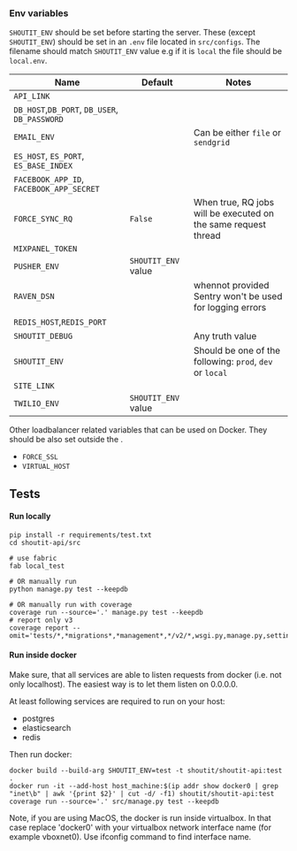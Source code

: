 ### Env variables

`SHOUTIT_ENV` should be set before starting the server. These (except `SHOUTIT_ENV`) should be set in an `.env` file located in `src/configs`.
The filename should match `SHOUTIT_ENV` value e.g if it is `local` the file should be `local.env`.

| Name                                          | Default       | Notes                                                          |
|-----------------------------------------------|---------------|----------------------------------------------------------------|
| `API_LINK`                                    |               |                                                                |
| `DB_HOST`,`DB_PORT`, `DB_USER`, `DB_PASSWORD` |               |                                                                |
| `EMAIL_ENV`                                   |               | Can be either `file` or `sendgrid`                             |
| `ES_HOST`, `ES_PORT`, `ES_BASE_INDEX`         |               |                                                                |
| `FACEBOOK_APP_ID`, `FACEBOOK_APP_SECRET`      |               |                                                                |
| `FORCE_SYNC_RQ`                               | `False`       | When true, RQ jobs will be executed on the same request thread |
| `MIXPANEL_TOKEN`                              |               |                                                                |
| `PUSHER_ENV`                                  | `SHOUTIT_ENV` value |                                                                |
| `RAVEN_DSN`                                   |               | whennot provided Sentry won't be used for logging errors       |
| `REDIS_HOST`,`REDIS_PORT`                     |               |                                                                |
| `SHOUTIT_DEBUG`                               |               | Any truth value                                                |
| `SHOUTIT_ENV`                                 |               | Should be one of the following: `prod`, `dev` or `local`       |
| `SITE_LINK`                                   |               |                                                                |
| `TWILIO_ENV`                                  | `SHOUTIT_ENV` value|                                                                |


Other loadbalancer related variables that can be used on Docker. They should be also set outside the .

- `FORCE_SSL`
- `VIRTUAL_HOST`

Tests
-----

#### Run locally

    pip install -r requirements/test.txt
    cd shoutit-api/src

    # use fabric
    fab local_test

    # OR manually run
    python manage.py test --keepdb

    # OR manually run with coverage
    coverage run --source='.' manage.py test --keepdb
    # report only v3
    coverage report --omit='tests/*,*migrations*,*management*,*/v2/*,wsgi.py,manage.py,settings*'

#### Run inside docker

Make sure, that all services are able to listen requests from docker (i.e. not only localhost). The easiest way is to let them listen on 0.0.0.0.

At least following services are required to run on your host:

- postgres
- elasticsearch
- redis

Then run docker:

    docker build --build-arg SHOUTIT_ENV=test -t shoutit/shoutit-api:test .
    docker run -it --add-host host_machine:$(ip addr show docker0 | grep "inet\b" | awk '{print $2}' | cut -d/ -f1) shoutit/shoutit-api:test coverage run --source='.' src/manage.py test --keepdb

Note, if you are using MacOS, the docker is run inside virtualbox. In that case replace 'docker0' with your virtualbox network interface name (for example vboxnet0). Use ifconfig command to find interface name.
